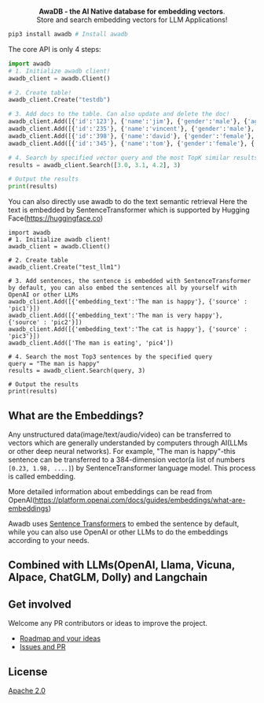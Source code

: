 <p align="center">
    <b>AwaDB - the AI Native database for embedding vectors</b>. <br />
    Store and search embedding vectors for LLM Applications!
</p>


```bash
pip3 install awadb # Install awadb 
```

The core API is only 4 steps: 

```python
import awadb
# 1. Initialize awadb client!
awadb_client = awadb.Client()

# 2. Create table!
awadb_client.Create("testdb")

# 3. Add docs to the table. Can also update and delete the doc!
awadb_client.Add([{'id':'123'}, {'name':'jim'}, {'gender':'male'}, {'age':39}, 'hello', 'world', [1, 3.5, 3]])
awadb_client.Add([{'id':'235'}, {'name':'vincent'}, {'gender':'male'}, {'age':28}, 'what', 'doing', [1, 3.4, 2]])
awadb_client.Add([{'id':'398'}, {'name':'david'}, {'gender':'female'}, {'age':45}, 'yu', 'hi', [1, 2.4, 4]])
awadb_client.Add([{'id':'345'}, {'name':'tom'}, {'gender':'female'}, {'age':25}, 'hhuhu', 'hello', [1.3, 2.9, 8.9]])

# 4. Search by specified vector query and the most TopK similar results
results = awadb_client.Search([3.0, 3.1, 4.2], 3)

# Output the results
print(results)

```

You can also directly use awadb to do the text semantic retrieval
Here the text is embedded by SentenceTransformer which is supported by Hugging Face(https://huggingface.co)   
```another example
import awadb
# 1. Initialize awadb client!
awadb_client = awadb.Client()

# 2. Create table
awadb_client.Create("test_llm1") 

# 3. Add sentences, the sentence is embedded with SentenceTransformer by default, you can also embed the sentences all by yourself with OpenAI or other LLMs
awadb_client.Add([{'embedding_text':'The man is happy'}, {'source' : 'pic1'}])
awadb_client.Add([{'embedding_text':'The man is very happy'}, {'source' : 'pic2'}])
awadb_client.Add([{'embedding_text':'The cat is happy'}, {'source' : 'pic3'}])
awadb_client.Add(['The man is eating', 'pic4'])

# 4. Search the most Top3 sentences by the specified query
query = "The man is happy"
results = awadb_client.Search(query, 3)

# Output the results
print(results)

```

## What are the Embeddings?

Any unstructured data(image/text/audio/video) can be transferred to vectors which are generally understanded by computers through AI(LLMs or other deep neural networks). For example, "The man is happy"-this sentence can be transferred to a 384-dimension vector(a list of numbers `[0.23, 1.98, ....]`) by SentenceTransformer language model. This process is called embedding.

More detailed information about embeddings can be read from OpenAI(https://platform.openai.com/docs/guides/embeddings/what-are-embeddings)

Awadb uses [Sentence Transformers](https://huggingface.co/sentence-transformers) to embed the sentence by default, while you can also use OpenAI or other LLMs to do the embeddings according to your needs.


## Combined with LLMs(OpenAI, Llama, Vicuna, Alpace, ChatGLM, Dolly) and Langchain


## Get involved

Welcome any PR contributors or ideas to improve the project. 
- [Roadmap and your ideas](https://github.com/awa-ai/awadb/roadmap)
- [Issues and PR](https://github.com/awa-ai/awadb/issues)

## License

[Apache 2.0](./LICENSE)
